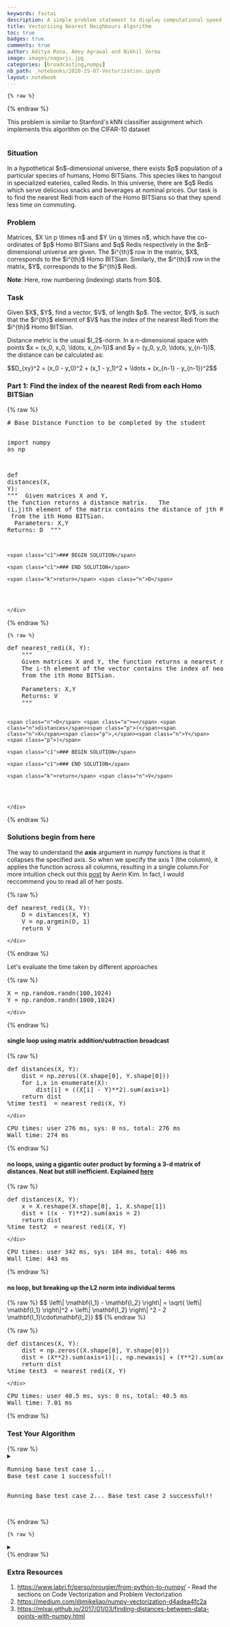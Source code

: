 ```yaml
---
keywords: fastai
description: A simple problem statement to display computational speed up due to vectorization and broadcasting in numpy
title: Vectorizing Nearest Neighbours Algorithm
toc: true 
badges: true
comments: true
author: Aditya Rana, Amey Agrawal and Nikhil Verma
image: images/nagarji.jpg
categories: [broadcasting,numpy]
nb_path: _notebooks/2020-25-07-Vectorization.ipynb
layout: notebook
---
```


<!--
#################################################
### THIS FILE WAS AUTOGENERATED! DO NOT EDIT! ###
#################################################
# file to edit: _notebooks/2020-25-07-Vectorization.ipynb
-->

<div class="container" id="notebook-container">
        
    {% raw %}
    
<div class="cell border-box-sizing code_cell rendered">

</div>
    {% endraw %}

<div class="cell border-box-sizing text_cell rendered"><div class="inner_cell">
<div class="text_cell_render border-box-sizing rendered_html">
<p>This problem is similar to Stanford's kNN classifier assignment which implements this algorithm on the CIFAR-10 dataset</p>

</div>
</div>
</div>
<div class="cell border-box-sizing text_cell rendered"><div class="inner_cell">
<div class="text_cell_render border-box-sizing rendered_html">
<p><img src="/images/copied_from_nb/my_icons/nagarji.jpg" alt="" title="Redi at BITS Pilani"></p>

</div>
</div>
</div>
<div class="cell border-box-sizing text_cell rendered"><div class="inner_cell">
<div class="text_cell_render border-box-sizing rendered_html">
<h3 id="Situation">Situation<a class="anchor-link" href="#Situation"> </a></h3><p>In a hypothetical $n$-dimensional universe, there exists $p$ population of a particular species of humans, Homo BITSians. This species likes to hangout in specialized eateries, called Redis. In this universe, there are $q$ Redis which serve delicious snacks and beverages at nominal prices. Our task is to find the nearest Redi from each of the Homo BITSians so that they spend less time on commuting.</p>
<h3 id="Problem">Problem<a class="anchor-link" href="#Problem"> </a></h3><p>Matrices, $X \in p \times n$ and $Y \in q \times n$, which have the co-ordinates of $p$ Homo BITSians and $q$ Redis respectively in the $n$-dimensional universe are given. The $i^{th}$ row in the matrix, $X$, corresponds to the $i^{th}$ Homo BITSian. Similarly, the $i^{th}$ row in the matrix, $Y$, corresponds to the $i^{th}$ Redi.</p>
<p><strong>Note</strong>: Here, row numbering (indexing) starts from $0$.</p>
<h3 id="Task">Task<a class="anchor-link" href="#Task"> </a></h3><p>Given $X$, $Y$, find a vector, $V$, of length $p$. The vector, $V$, is such that the $i^{th}$ element of $V$ has the index of the nearest Redi from the $i^{th}$ Homo BITSian.</p>
<p>Distance metric is the usual $l_2$-norm.
In a n-dimensional space with points $x = (x_0, x_0, \ldots, x_{n-1})$ and $y = (y_0, y_0, \ldots, y_{n-1})$, the distance can be calculated as:</p>
$$D_{xy}^2 = (x_0 - y_0)^2 
+ (x_1 - y_1)^2 + \ldots + (x_{n-1} - y_{n-1})^2$$
</div>
</div>
</div>
<div class="cell border-box-sizing text_cell rendered"><div class="inner_cell">
<div class="text_cell_render border-box-sizing rendered_html">
<h3 id="Part-1:-Find-the-index-of-the-nearest-Redi-from-each-Homo-BITSian">Part 1: Find the index of the nearest Redi from each Homo BITSian<a class="anchor-link" href="#Part-1:-Find-the-index-of-the-nearest-Redi-from-each-Homo-BITSian"> </a></h3>
</div>
</div>
</div>
    {% raw %}
    
<div class="cell border-box-sizing code_cell rendered">
<div class="input">

<div class="inner_cell">
    <div class="input_area">
<div class=" highlight hl-ipython3"><pre><span></span><span class="c1"># Base Distance Function to be completed by the student</span>

<span class="kn">import</span> <span class="nn">numpy</span> <span class="k">as</span> <span class="nn">np</span>

<span class="k">def</span> <span class="nf">distances</span><span class="p">(</span><span class="n">X</span><span class="p">,</span> <span class="n">Y</span><span class="p">):</span>
    <span class="sd">&quot;&quot;&quot;</span>
<span class="sd">    Given matrices X and Y, the function returns a distance matrix. </span>
<span class="sd">    The (i,j)th element of the matrix contains the distance of jth Redi </span>
<span class="sd">    from the ith Homo BITSian.</span>
<span class="sd">    </span>
<span class="sd">    Parameters: X,Y</span>
<span class="sd">    Returns: D</span>
<span class="sd">    &quot;&quot;&quot;</span>
    
    <span class="c1">### BEGIN SOLUTION</span>

    <span class="c1">### END SOLUTION</span>
    
    <span class="k">return</span> <span class="n">D</span>
</pre></div>

    </div>
</div>
</div>

</div>
    {% endraw %}

    {% raw %}
    
<div class="cell border-box-sizing code_cell rendered">
<div class="input">

<div class="inner_cell">
    <div class="input_area">
<div class=" highlight hl-ipython3"><pre><span></span><span class="k">def</span> <span class="nf">nearest_redi</span><span class="p">(</span><span class="n">X</span><span class="p">,</span> <span class="n">Y</span><span class="p">):</span>
    <span class="sd">&quot;&quot;&quot;</span>
<span class="sd">    Given matrices X and Y, the function returns a nearest redi vector. </span>
<span class="sd">    The i-th element of the vector contains the index of nearest Redi </span>
<span class="sd">    from the ith Homo BITSian.</span>
<span class="sd">    </span>
<span class="sd">    Parameters: X,Y</span>
<span class="sd">    Returns: V</span>
<span class="sd">    &quot;&quot;&quot;</span>
    
    <span class="n">D</span> <span class="o">=</span> <span class="n">distances</span><span class="p">(</span><span class="n">X</span><span class="p">,</span><span class="n">Y</span><span class="p">)</span>
    
    <span class="c1">### BEGIN SOLUTION</span>

    <span class="c1">### END SOLUTION</span>
    
    <span class="k">return</span> <span class="n">V</span>
</pre></div>

    </div>
</div>
</div>

</div>
    {% endraw %}

<div class="cell border-box-sizing text_cell rendered"><div class="inner_cell">
<div class="text_cell_render border-box-sizing rendered_html">
<h3 id="Solutions-begin-from-here">Solutions begin from here<a class="anchor-link" href="#Solutions-begin-from-here"> </a></h3><p>The way to understand the <strong>axis</strong> argument in numpy functions is that it collapses the specified axis. So when we specify the axis 1 (the column), it applies the function across all columns, resulting in a single column.For more intuition check out this <a href="https://medium.com/@aerinykim/numpy-sum-axis-intuition-6eb94926a5d1">post</a> by Aerin Kim. In fact, I would reccommend you to read all of her posts.</p>

</div>
</div>
</div>
    {% raw %}
    
<div class="cell border-box-sizing code_cell rendered">
<div class="input">

<div class="inner_cell">
    <div class="input_area">
<div class=" highlight hl-ipython3"><pre><span></span><span class="k">def</span> <span class="nf">nearest_redi</span><span class="p">(</span><span class="n">X</span><span class="p">,</span> <span class="n">Y</span><span class="p">):</span>
    <span class="n">D</span> <span class="o">=</span> <span class="n">distances</span><span class="p">(</span><span class="n">X</span><span class="p">,</span> <span class="n">Y</span><span class="p">)</span>
    <span class="n">V</span> <span class="o">=</span> <span class="n">np</span><span class="o">.</span><span class="n">argmin</span><span class="p">(</span><span class="n">D</span><span class="p">,</span> <span class="mi">1</span><span class="p">)</span>
    <span class="k">return</span> <span class="n">V</span>
</pre></div>

    </div>
</div>
</div>

</div>
    {% endraw %}

<div class="cell border-box-sizing text_cell rendered"><div class="inner_cell">
<div class="text_cell_render border-box-sizing rendered_html">
<p>Let's evaluate the time taken by different approaches</p>

</div>
</div>
</div>
    {% raw %}
    
<div class="cell border-box-sizing code_cell rendered">
<div class="input">

<div class="inner_cell">
    <div class="input_area">
<div class=" highlight hl-ipython3"><pre><span></span><span class="n">X</span> <span class="o">=</span> <span class="n">np</span><span class="o">.</span><span class="n">random</span><span class="o">.</span><span class="n">randn</span><span class="p">(</span><span class="mi">100</span><span class="p">,</span><span class="mi">1024</span><span class="p">)</span>
<span class="n">Y</span> <span class="o">=</span> <span class="n">np</span><span class="o">.</span><span class="n">random</span><span class="o">.</span><span class="n">randn</span><span class="p">(</span><span class="mi">1000</span><span class="p">,</span><span class="mi">1024</span><span class="p">)</span>
</pre></div>

    </div>
</div>
</div>

</div>
    {% endraw %}

<div class="cell border-box-sizing text_cell rendered"><div class="inner_cell">
<div class="text_cell_render border-box-sizing rendered_html">
<h4 id="single-loop-using--matrix-addition/subtraction-broadcast">single loop using  matrix addition/subtraction broadcast<a class="anchor-link" href="#single-loop-using--matrix-addition/subtraction-broadcast"> </a></h4>
</div>
</div>
</div>
    {% raw %}
    
<div class="cell border-box-sizing code_cell rendered">
<div class="input">

<div class="inner_cell">
    <div class="input_area">
<div class=" highlight hl-ipython3"><pre><span></span><span class="k">def</span> <span class="nf">distances</span><span class="p">(</span><span class="n">X</span><span class="p">,</span> <span class="n">Y</span><span class="p">):</span>
    <span class="n">dist</span> <span class="o">=</span> <span class="n">np</span><span class="o">.</span><span class="n">zeros</span><span class="p">((</span><span class="n">X</span><span class="o">.</span><span class="n">shape</span><span class="p">[</span><span class="mi">0</span><span class="p">],</span> <span class="n">Y</span><span class="o">.</span><span class="n">shape</span><span class="p">[</span><span class="mi">0</span><span class="p">]))</span>
    <span class="k">for</span> <span class="n">i</span><span class="p">,</span><span class="n">x</span> <span class="ow">in</span> <span class="nb">enumerate</span><span class="p">(</span><span class="n">X</span><span class="p">):</span>
        <span class="n">dist</span><span class="p">[</span><span class="n">i</span><span class="p">]</span> <span class="o">=</span> <span class="p">((</span><span class="n">X</span><span class="p">[</span><span class="n">i</span><span class="p">]</span> <span class="o">-</span> <span class="n">Y</span><span class="p">)</span><span class="o">**</span><span class="mi">2</span><span class="p">)</span><span class="o">.</span><span class="n">sum</span><span class="p">(</span><span class="n">axis</span><span class="o">=</span><span class="mi">1</span><span class="p">)</span>
    <span class="k">return</span> <span class="n">dist</span>
<span class="o">%</span><span class="k">time</span> test1  = nearest_redi(X, Y)
</pre></div>

    </div>
</div>
</div>

<div class="output_wrapper">
<div class="output">

<div class="output_area">

<div class="output_subarea output_stream output_stdout output_text">
<pre>CPU times: user 276 ms, sys: 0 ns, total: 276 ms
Wall time: 274 ms
</pre>
</div>
</div>

</div>
</div>

</div>
    {% endraw %}

<div class="cell border-box-sizing text_cell rendered"><div class="inner_cell">
<div class="text_cell_render border-box-sizing rendered_html">
<h4 id="no-loops,-using-a-gigantic-outer-product-by-forming-a-3-d-matrix-of-distances.-Neat-but-still-inefficient.-Explained-here">no loops, using a gigantic outer product by forming a 3-d matrix of distances. Neat but still inefficient. Explained <a href="http://scipy.github.io/old-wiki/pages/EricsBroadcastingDoc">here</a><a class="anchor-link" href="#no-loops,-using-a-gigantic-outer-product-by-forming-a-3-d-matrix-of-distances.-Neat-but-still-inefficient.-Explained-here"> </a></h4>
</div>
</div>
</div>
    {% raw %}
    
<div class="cell border-box-sizing code_cell rendered">
<div class="input">

<div class="inner_cell">
    <div class="input_area">
<div class=" highlight hl-ipython3"><pre><span></span><span class="k">def</span> <span class="nf">distances</span><span class="p">(</span><span class="n">X</span><span class="p">,</span> <span class="n">Y</span><span class="p">):</span>
    <span class="n">x</span> <span class="o">=</span> <span class="n">X</span><span class="o">.</span><span class="n">reshape</span><span class="p">(</span><span class="n">X</span><span class="o">.</span><span class="n">shape</span><span class="p">[</span><span class="mi">0</span><span class="p">],</span> <span class="mi">1</span><span class="p">,</span> <span class="n">X</span><span class="o">.</span><span class="n">shape</span><span class="p">[</span><span class="mi">1</span><span class="p">])</span>
    <span class="n">dist</span> <span class="o">=</span> <span class="p">((</span><span class="n">x</span> <span class="o">-</span> <span class="n">Y</span><span class="p">)</span><span class="o">**</span><span class="mi">2</span><span class="p">)</span><span class="o">.</span><span class="n">sum</span><span class="p">(</span><span class="n">axis</span> <span class="o">=</span> <span class="mi">2</span><span class="p">)</span>
    <span class="k">return</span> <span class="n">dist</span>
<span class="o">%</span><span class="k">time</span> test2  = nearest_redi(X, Y)
</pre></div>

    </div>
</div>
</div>

<div class="output_wrapper">
<div class="output">

<div class="output_area">

<div class="output_subarea output_stream output_stdout output_text">
<pre>CPU times: user 342 ms, sys: 104 ms, total: 446 ms
Wall time: 443 ms
</pre>
</div>
</div>

</div>
</div>

</div>
    {% endraw %}

<div class="cell border-box-sizing text_cell rendered"><div class="inner_cell">
<div class="text_cell_render border-box-sizing rendered_html">
<h4 id="no-loop,-but-breaking-up-the-L2-norm-into-individual-terms">no loop, but breaking up the L2 norm into individual terms<a class="anchor-link" href="#no-loop,-but-breaking-up-the-L2-norm-into-individual-terms"> </a></h4>
</div>
</div>
</div>
<div class="cell border-box-sizing text_cell rendered"><div class="inner_cell">
<div class="text_cell_render border-box-sizing rendered_html">
<p>{% raw %}
$$ \left\| \mathbf{I_1} - \mathbf{I_2} \right\| = \sqrt{ \left\| \mathbf{I_1} \right\|^2 + \left\| \mathbf{I_2} \right\| ^2 - 2 \mathbf{I_1}\cdot\mathbf{I_2}} $$
{% endraw %}</p>

</div>
</div>
</div>
    {% raw %}
    
<div class="cell border-box-sizing code_cell rendered">
<div class="input">

<div class="inner_cell">
    <div class="input_area">
<div class=" highlight hl-ipython3"><pre><span></span><span class="k">def</span> <span class="nf">distances</span><span class="p">(</span><span class="n">X</span><span class="p">,</span> <span class="n">Y</span><span class="p">):</span>
    <span class="n">dist</span> <span class="o">=</span> <span class="n">np</span><span class="o">.</span><span class="n">zeros</span><span class="p">((</span><span class="n">X</span><span class="o">.</span><span class="n">shape</span><span class="p">[</span><span class="mi">0</span><span class="p">],</span> <span class="n">Y</span><span class="o">.</span><span class="n">shape</span><span class="p">[</span><span class="mi">0</span><span class="p">]))</span>
    <span class="n">dist</span> <span class="o">=</span> <span class="p">(</span><span class="n">X</span><span class="o">**</span><span class="mi">2</span><span class="p">)</span><span class="o">.</span><span class="n">sum</span><span class="p">(</span><span class="n">axis</span><span class="o">=</span><span class="mi">1</span><span class="p">)[:,</span> <span class="n">np</span><span class="o">.</span><span class="n">newaxis</span><span class="p">]</span> <span class="o">+</span> <span class="p">(</span><span class="n">Y</span><span class="o">**</span><span class="mi">2</span><span class="p">)</span><span class="o">.</span><span class="n">sum</span><span class="p">(</span><span class="n">axis</span><span class="o">=</span><span class="mi">1</span><span class="p">)</span> <span class="o">-</span> <span class="mi">2</span> <span class="o">*</span> <span class="n">X</span><span class="o">.</span><span class="n">dot</span><span class="p">(</span><span class="n">Y</span><span class="o">.</span><span class="n">T</span><span class="p">)</span>
    <span class="k">return</span> <span class="n">dist</span>
<span class="o">%</span><span class="k">time</span> test3  = nearest_redi(X, Y)
</pre></div>

    </div>
</div>
</div>

<div class="output_wrapper">
<div class="output">

<div class="output_area">

<div class="output_subarea output_stream output_stdout output_text">
<pre>CPU times: user 40.5 ms, sys: 0 ns, total: 40.5 ms
Wall time: 7.01 ms
</pre>
</div>
</div>

</div>
</div>

</div>
    {% endraw %}

<div class="cell border-box-sizing text_cell rendered"><div class="inner_cell">
<div class="text_cell_render border-box-sizing rendered_html">
<h3 id="Test-Your-Algorithm">Test Your Algorithm<a class="anchor-link" href="#Test-Your-Algorithm"> </a></h3>
</div>
</div>
</div>
    {% raw %}
    
<div class="cell border-box-sizing code_cell rendered">
<details class="description">
      <summary class="btn btn-sm" data-open="Hide Code" data-close="Show Code"></summary>
        <p><div class="input">

<div class="inner_cell">
    <div class="input_area">
<div class=" highlight hl-ipython3"><pre><span></span><span class="c1">#collapse-hide</span>
<span class="nb">print</span><span class="p">(</span><span class="s2">&quot;Running base test case 1...&quot;</span><span class="p">)</span>

<span class="n">X_test1</span> <span class="o">=</span> <span class="n">np</span><span class="o">.</span><span class="n">array</span><span class="p">([[</span><span class="o">-</span><span class="mf">3.</span><span class="p">,</span>  <span class="mf">4.</span><span class="p">],</span>
                    <span class="p">[</span> <span class="mf">4.</span><span class="p">,</span> <span class="o">-</span><span class="mf">2.</span><span class="p">],</span>
                    <span class="p">[</span><span class="o">-</span><span class="mf">1.</span><span class="p">,</span>  <span class="mf">0.</span><span class="p">]])</span>

<span class="n">Y_test1</span> <span class="o">=</span> <span class="n">np</span><span class="o">.</span><span class="n">array</span><span class="p">([[</span><span class="o">-</span><span class="mf">3.</span><span class="p">,</span>  <span class="mf">0.</span><span class="p">],</span>
                    <span class="p">[</span><span class="o">-</span><span class="mf">3.</span><span class="p">,</span> <span class="o">-</span><span class="mf">3.</span><span class="p">]])</span>

<span class="n">V_test1</span> <span class="o">=</span> <span class="n">nearest_redi</span><span class="p">(</span><span class="n">X_test1</span><span class="p">,</span> <span class="n">Y_test1</span><span class="p">)</span>
<span class="n">V_ans_test1</span> <span class="o">=</span> <span class="n">np</span><span class="o">.</span><span class="n">array</span><span class="p">([</span><span class="mi">0</span><span class="p">,</span> <span class="mi">1</span><span class="p">,</span> <span class="mi">0</span><span class="p">])</span>

<span class="k">assert</span> <span class="n">np</span><span class="o">.</span><span class="n">array_equal</span><span class="p">(</span><span class="n">V_test1</span><span class="p">,</span> <span class="n">V_ans_test1</span><span class="p">)</span>

<span class="nb">print</span><span class="p">(</span><span class="s2">&quot;Base test case 1 successful!!</span><span class="se">\n</span><span class="s2">&quot;</span><span class="p">)</span>



<span class="nb">print</span><span class="p">(</span><span class="s2">&quot;Running base test case 2...&quot;</span><span class="p">)</span>

<span class="n">X_test2</span> <span class="o">=</span> <span class="n">np</span><span class="o">.</span><span class="n">array</span><span class="p">([[</span> <span class="mf">0.08170274</span><span class="p">,</span> <span class="o">-</span><span class="mf">4.8955951</span> <span class="p">,</span> <span class="o">-</span><span class="mf">4.0473417</span> <span class="p">],</span>
                    <span class="p">[</span><span class="o">-</span><span class="mf">1.13259313</span><span class="p">,</span>  <span class="mf">4.38171415</span><span class="p">,</span> <span class="o">-</span><span class="mf">3.22068891</span><span class="p">]])</span>

<span class="n">Y_test2</span> <span class="o">=</span> <span class="n">np</span><span class="o">.</span><span class="n">array</span><span class="p">([[</span> <span class="mf">3.79010736</span><span class="p">,</span>  <span class="mf">1.70042849</span><span class="p">,</span> <span class="o">-</span><span class="mf">3.06603884</span><span class="p">],</span>
                    <span class="p">[</span> <span class="mf">3.8921235</span> <span class="p">,</span> <span class="o">-</span><span class="mf">1.85207272</span><span class="p">,</span>  <span class="mf">2.33340715</span><span class="p">],</span>
                    <span class="p">[</span> <span class="mf">1.67360485</span><span class="p">,</span>  <span class="mf">2.11437547</span><span class="p">,</span>  <span class="mf">0.87529999</span><span class="p">]])</span>

<span class="n">V_test2</span> <span class="o">=</span> <span class="n">nearest_redi</span><span class="p">(</span><span class="n">X_test2</span><span class="p">,</span> <span class="n">Y_test2</span><span class="p">)</span>
<span class="n">V_ans_test2</span> <span class="o">=</span> <span class="n">np</span><span class="o">.</span><span class="n">array</span><span class="p">([</span><span class="mi">0</span><span class="p">,</span> <span class="mi">2</span><span class="p">])</span>

<span class="k">assert</span> <span class="n">np</span><span class="o">.</span><span class="n">array_equal</span><span class="p">(</span><span class="n">V_test2</span><span class="p">,</span> <span class="n">V_ans_test2</span><span class="p">)</span>

<span class="nb">print</span><span class="p">(</span><span class="s2">&quot;Base test case 2 successful!!</span><span class="se">\n</span><span class="s2">&quot;</span><span class="p">)</span>
</pre></div>

    </div>
</div>
</div>
</p>
    </details>
<div class="output_wrapper">
<div class="output">

<div class="output_area">

<div class="output_subarea output_stream output_stdout output_text">
<pre>Running base test case 1...
Base test case 1 successful!!

Running base test case 2...
Base test case 2 successful!!

</pre>
</div>
</div>

</div>
</div>

</div>
    {% endraw %}

    {% raw %}
    
<div class="cell border-box-sizing code_cell rendered">
<details class="description">
      <summary class="btn btn-sm" data-open="Hide Code" data-close="Show Code"></summary>
        <p><div class="input">

<div class="inner_cell">
    <div class="input_area">
<div class=" highlight hl-ipython3"><pre><span></span><span class="c1">#collapse-hide</span>
<span class="c1"># Running hidden test case for Part 1. Don&#39;t edit the cell.                                     *** 5 marks ***</span>
<span class="c1">### BEGIN HIDDEN TESTS</span>
<span class="n">X</span> <span class="o">=</span> <span class="n">np</span><span class="o">.</span><span class="n">array</span><span class="p">([[</span> <span class="mf">0.27170746</span><span class="p">,</span>  <span class="mf">0.89441607</span><span class="p">,</span>  <span class="mf">0.64849028</span><span class="p">],</span>
              <span class="p">[</span> <span class="mf">0.42296173</span><span class="p">,</span>  <span class="mf">0.54342876</span><span class="p">,</span>  <span class="mf">0.47889235</span><span class="p">],</span>
              <span class="p">[</span> <span class="mf">0.48688657</span><span class="p">,</span>  <span class="mf">0.11082849</span><span class="p">,</span>  <span class="mf">0.10691689</span><span class="p">],</span>
              <span class="p">[</span> <span class="mf">0.04419385</span><span class="p">,</span>  <span class="mf">0.68777309</span><span class="p">,</span>  <span class="mf">0.49437059</span><span class="p">],</span>
              <span class="p">[</span> <span class="mf">0.70143641</span><span class="p">,</span>  <span class="mf">0.09964604</span><span class="p">,</span>  <span class="mf">0.20949214</span><span class="p">],</span>
              <span class="p">[</span> <span class="mf">0.01725016</span><span class="p">,</span>  <span class="mf">0.37424641</span><span class="p">,</span>  <span class="mf">0.94070338</span><span class="p">]])</span>

<span class="n">Y</span> <span class="o">=</span> <span class="n">np</span><span class="o">.</span><span class="n">array</span><span class="p">([[</span> <span class="mf">0.24232741</span><span class="p">,</span>  <span class="mf">0.08413896</span><span class="p">,</span>  <span class="mf">0.014919</span>  <span class="p">],</span>
              <span class="p">[</span> <span class="mf">0.15801316</span><span class="p">,</span>  <span class="mf">0.31713579</span><span class="p">,</span>  <span class="mf">0.0416702</span> <span class="p">],</span>
              <span class="p">[</span> <span class="mf">0.15784176</span><span class="p">,</span>  <span class="mf">0.50998073</span><span class="p">,</span>  <span class="mf">0.45405793</span><span class="p">],</span>
              <span class="p">[</span> <span class="mf">0.44382259</span><span class="p">,</span>  <span class="mf">0.44515729</span><span class="p">,</span>  <span class="mf">0.49186482</span><span class="p">],</span>
              <span class="p">[</span> <span class="mf">0.00695024</span><span class="p">,</span>  <span class="mf">0.23603969</span><span class="p">,</span>  <span class="mf">0.77601819</span><span class="p">]])</span>

<span class="n">V</span> <span class="o">=</span> <span class="n">nearest_redi</span><span class="p">(</span><span class="n">X</span><span class="p">,</span><span class="n">Y</span><span class="p">)</span>
<span class="n">V_ans</span> <span class="o">=</span> <span class="n">np</span><span class="o">.</span><span class="n">array</span><span class="p">([</span><span class="mi">2</span><span class="p">,</span> <span class="mi">3</span><span class="p">,</span> <span class="mi">0</span><span class="p">,</span> <span class="mi">2</span><span class="p">,</span> <span class="mi">0</span><span class="p">,</span> <span class="mi">4</span><span class="p">])</span>

<span class="k">assert</span> <span class="n">np</span><span class="o">.</span><span class="n">array_equal</span><span class="p">(</span><span class="n">V</span><span class="p">,</span> <span class="n">V_ans</span><span class="p">)</span>
<span class="c1">### END HIDDEN TESTS</span>
</pre></div>

    </div>
</div>
</div>
</p>
    </details>
</div>
    {% endraw %}

<div class="cell border-box-sizing text_cell rendered"><div class="inner_cell">
<div class="text_cell_render border-box-sizing rendered_html">
<h3 id="Extra-Resources">Extra Resources<a class="anchor-link" href="#Extra-Resources"> </a></h3><ol>
<li><a href="https://www.labri.fr/perso/nrougier/from-python-to-numpy/">https://www.labri.fr/perso/nrougier/from-python-to-numpy/</a> - Read the sections on Code Vectorization and Problem Vectorization</li>
<li><a href="https://medium.com/@mikeliao/numpy-vectorization-d4adea4fc2a">https://medium.com/@mikeliao/numpy-vectorization-d4adea4fc2a</a></li>
<li><a href="https://mlxai.github.io/2017/01/03/finding-distances-between-data-points-with-numpy.html">https://mlxai.github.io/2017/01/03/finding-distances-between-data-points-with-numpy.html</a></li>
</ol>

</div>
</div>
</div>
</div>
 

